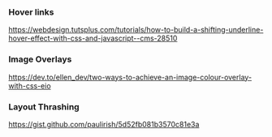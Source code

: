 
### Hover links
https://webdesign.tutsplus.com/tutorials/how-to-build-a-shifting-underline-hover-effect-with-css-and-javascript--cms-28510

### Image Overlays
https://dev.to/ellen_dev/two-ways-to-achieve-an-image-colour-overlay-with-css-eio

### Layout Thrashing
https://gist.github.com/paulirish/5d52fb081b3570c81e3a